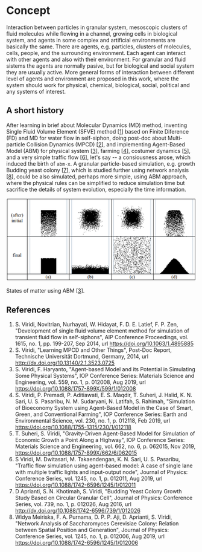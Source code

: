 # Concept
Interaction between particles in granular system, mesoscopic clusters of fluid molecules while flowing in a channel, growing cells in biological system, and agents in some complex and artificial environments are basically the same. There are agents, e.g. particles, clusters of molecules, cells, people, and the surrounding environment. Each agent can interact with other agents and also with their environment. For granular and fluid sistems the agents are normally pasive, but for biological and social system they are usually active. More general forms of interaction between different level of agents and environment are proposed in this work, where the system should work for physical, chemical, biological, social, political and any systems of interest.

## A short history
After learning in brief about Molecular Dynamics (MD) method, inventing Single Fluid Volume Element (SFVE) method [[1](#ref1)]
based on Finite Diference (FD) and MD for water flow in self-siphon, doing post-doc about Multi-particle Collision Dynamics (MPCD) [[2](#ref2)], and implementing Agent-Based Model (ABM) for physical system [[3](#ref3)], farming [[4](#ref4)], costumer dynamics [[5](#ref5)], and a very simple traffic flow [[6](#ref6)],  let's say -- a consiousness arose, which induced the birth of ``abm-x``. A granular particle-based simulation, e.g. growth Budding yeast colony [[7](#ref7)], which is studied further using network analysis [[8](#ref8)], could be also simulated, perhaps more simple, using ABM approach, where the physical rules can be simplified to reduce simulation time but sacrifice the details of system evolution, especially the time information.

![](abm-matter-states.png)

States of matter using ABM [[3](#ref3)].

## References
1. <a name="ref1"></a> S. Viridi, Novitrian, Nurhayati, W. Hidayat, F. D. E. Latief, F. P. Zen, "Development of single fluid volume element method for simulation of transient fluid flow in self-siphons", AIP Conference Proceedings, vol. 1615, no. 1, pp. 199-207, Sep 2014, url https://doi.org/10.1063/1.4895885
2. <a name="ref2"></a> S. Viridi, "Learning MPCD and Other Things", Post-Doc Report, Technische Universität Dortmund, Germany, 2014, url http://dx.doi.org/10.13140/2.1.3523.0725
3. <a name="ref3"></a> S. Viridi, F. Haryanto, "Agent-based Model and its Potential in Simulating Some Physical Systems", IOP Conference Series: Materials Science and Engineering, vol. 559, no. 1, p. 012008, Aug 2019, url https://doi.org/10.1088/1757-899X/599/1/012008
4. <a name="ref4"></a> S. Viridi, P. Premadi, P. Aditiawati, E. S. Maqdir, T. Suheri, J. Halid, K. N. Sari, U. S. Pasaribu, N. M. Sudaryani, N. Latifah, S. Rahimah, "Simulation of Bioeconomy System using Agent-Based Model in the Case of Smart, Green, and Conventional Farming", IOP Conference Series: Earth and Environmental Science, vol. 230, no. 1, p. 012118, Feb 2019, url https://doi.org/10.1088/1755-1315/230/1/012118
5. <a name="ref5"></a> T. Suheri, S. Viridi, "Gravity-Driven Agent-Based Model for Simulation of Economic Growth a Point Along a Highway", IOP Conference Series: Materials Science and Engineering, vol. 662, no. 6, p. 062015, Nov 2019, https://doi.org/10.1088/1757-899X/662/6/062015
6. <a name="ref6"></a> S Viridi, M. Dwitasari, M. Takaendengan, K. N. Sari, U. S. Pasaribu, "Traffic flow simulation using agent-based model: A case of single lane with multiple traffic lights and input-output node", Journal of Physics: Conference Series, vol. 1245, no. 1, p. 012011, Aug 2019, url https://doi.org/10.1088/1742-6596/1245/1/012011
7. <a name="ref7"></a> D Aprianti, S. N. Khotimah, S. Viridi, "Budding Yeast Colony Growth Study Based on Circular Granular Cell", Journal of Physics: Conference Series, vol. 739, no. 1, p. 012026, Aug 2016, url http://dx.doi.org/10.1088/1742-6596/739/1/012026
8. <a name="ref8"></a> Widya Meiriska, F. A. Purnama, D. P. P. Aji, D. Aprianti, S. Viridi, "Network Analysis of Saccharomyces Cerevisiae Colony: Relation between Spatial Position and Generation", Journal of Physics: Conference Series, vol. 1245, no. 1, p. 012006, Aug 2019, url https://doi.org/10.1088/1742-6596/1245/1/012006
